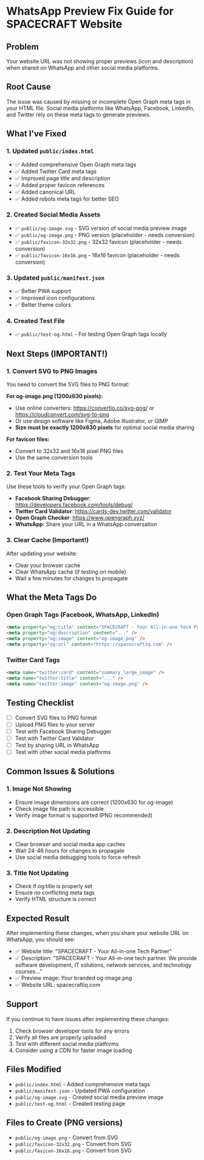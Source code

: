 # WhatsApp Preview Fix Guide for SPACECRAFT Website

## Problem
Your website URL was not showing proper previews (icon and description) when shared on WhatsApp and other social media platforms.

## Root Cause
The issue was caused by missing or incomplete Open Graph meta tags in your HTML file. Social media platforms like WhatsApp, Facebook, LinkedIn, and Twitter rely on these meta tags to generate previews.

## What I've Fixed

### 1. Updated `public/index.html`
- ✅ Added comprehensive Open Graph meta tags
- ✅ Added Twitter Card meta tags
- ✅ Improved page title and description
- ✅ Added proper favicon references
- ✅ Added canonical URL
- ✅ Added robots meta tags for better SEO

### 2. Created Social Media Assets
- ✅ `public/og-image.svg` - SVG version of social media preview image
- ✅ `public/og-image.png` - PNG version (placeholder - needs conversion)
- ✅ `public/favicon-32x32.png` - 32x32 favicon (placeholder - needs conversion)
- ✅ `public/favicon-16x16.png` - 16x16 favicon (placeholder - needs conversion)

### 3. Updated `public/manifest.json`
- ✅ Better PWA support
- ✅ Improved icon configurations
- ✅ Better theme colors

### 4. Created Test File
- ✅ `public/test-og.html` - For testing Open Graph tags locally

## Next Steps (IMPORTANT!)

### 1. Convert SVG to PNG Images
You need to convert the SVG files to PNG format:

**For og-image.png (1200x630 pixels):**
- Use online converters: https://convertio.co/svg-png/ or https://cloudconvert.com/svg-to-png
- Or use design software like Figma, Adobe Illustrator, or GIMP
- **Size must be exactly 1200x630 pixels** for optimal social media sharing

**For favicon files:**
- Convert to 32x32 and 16x16 pixel PNG files
- Use the same conversion tools

### 2. Test Your Meta Tags
Use these tools to verify your Open Graph tags:

- **Facebook Sharing Debugger**: https://developers.facebook.com/tools/debug/
- **Twitter Card Validator**: https://cards-dev.twitter.com/validator
- **Open Graph Checker**: https://www.opengraph.xyz/
- **WhatsApp**: Share your URL in a WhatsApp conversation

### 3. Clear Cache (Important!)
After updating your website:
- Clear your browser cache
- Clear WhatsApp cache (if testing on mobile)
- Wait a few minutes for changes to propagate

## What the Meta Tags Do

### Open Graph Tags (Facebook, WhatsApp, LinkedIn)
```html
<meta property="og:title" content="SPACECRAFT - Your All-in-one Tech Partner" />
<meta property="og:description" content="..." />
<meta property="og:image" content="og-image.png" />
<meta property="og:url" content="https://spacecraftiq.com" />
```

### Twitter Card Tags
```html
<meta name="twitter:card" content="summary_large_image" />
<meta name="twitter:title" content="..." />
<meta name="twitter:image" content="og-image.png" />
```

## Testing Checklist

- [ ] Convert SVG files to PNG format
- [ ] Upload PNG files to your server
- [ ] Test with Facebook Sharing Debugger
- [ ] Test with Twitter Card Validator
- [ ] Test by sharing URL in WhatsApp
- [ ] Test with other social media platforms

## Common Issues & Solutions

### 1. Image Not Showing
- Ensure image dimensions are correct (1200x630 for og-image)
- Check image file path is accessible
- Verify image format is supported (PNG recommended)

### 2. Description Not Updating
- Clear browser and social media app caches
- Wait 24-48 hours for changes to propagate
- Use social media debugging tools to force refresh

### 3. Title Not Updating
- Check if og:title is properly set
- Ensure no conflicting meta tags
- Verify HTML structure is correct

## Expected Result
After implementing these changes, when you share your website URL on WhatsApp, you should see:
- ✅ Website title: "SPACECRAFT - Your All-in-one Tech Partner"
- ✅ Description: "SPACECRAFT - Your All-in-one tech partner. We provide software development, IT solutions, network services, and technology courses..."
- ✅ Preview image: Your branded og-image.png
- ✅ Website URL: spacecraftiq.com

## Support
If you continue to have issues after implementing these changes:
1. Check browser developer tools for any errors
2. Verify all files are properly uploaded
3. Test with different social media platforms
4. Consider using a CDN for faster image loading

## Files Modified
- `public/index.html` - Added comprehensive meta tags
- `public/manifest.json` - Updated PWA configuration
- `public/og-image.svg` - Created social media preview image
- `public/test-og.html` - Created testing page

## Files to Create (PNG versions)
- `public/og-image.png` - Convert from SVG
- `public/favicon-32x32.png` - Convert from SVG
- `public/favicon-16x16.png` - Convert from SVG 